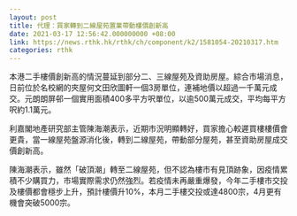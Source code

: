```yaml
---
layout: post
title: 代理：買家轉到二線屋苑置業帶動樓價創新高
date: 2021-03-17 12:56:42.000000000 +08:00
link: https://news.rthk.hk/rthk/ch/component/k2/1581054-20210317.htm
categories: rthk
---
```


本港二手樓價創新高的情況蔓延到部分二、三線屋苑及資助房屋。綜合市場消息，日前位於名校網的夾屋何文田欣圖軒一個3房單位，連補地價以超過一千萬元成交。元朗朗屏邨一個實用面積400多平方呎單位，以逾500萬元成交，平均每平方呎約1.1萬元。

利嘉閣地產研究部主管陳海潮表示，近期市況明顯轉好，買家擔心較遲買樓樓價會更貴，當一線屋苑盤源消化後，轉到二線屋苑，帶動部分屋苑，甚至資助房屋成交價創新高。

陳海潮表示，雖然「破頂潮」轉至二線屋苑，但不認為樓市有見頂跡象，因疫情累積不少購買力，市場實際需求仍然強烈。若疫情未再嚴重爆發，今年二手樓市交投及樓價都會穩步上升，預計樓價升10%，本月二手樓交投或達4800宗，4月更有機會突破5000宗。

